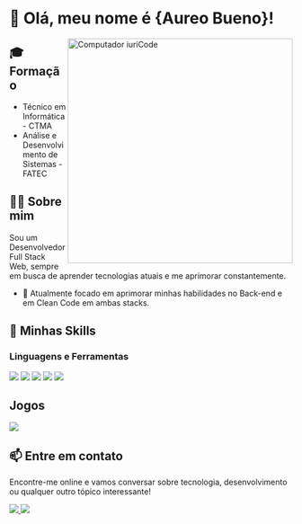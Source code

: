 # 👋 Olá, meu nome é {Aureo Bueno}!

<img src="https://raw.githubusercontent.com/MicaelliMedeiros/micaellimedeiros/master/image/computer-illustration.png" width="400px" align="right" alt="Computador iuriCode">

## 🎓 Formação

- Técnico em Informática - CTMA
- Análise e Desenvolvimento de Sistemas - FATEC

## 👨‍💻 Sobre mim

Sou um Desenvolvedor Full Stack Web, sempre em busca de aprender tecnologias atuais e me aprimorar constantemente.

- 🔭 Atualmente focado em aprimorar minhas habilidades no Back-end e em Clean Code em ambas stacks.

## 🚀 Minhas Skills

### Linguagens e Ferramentas

<p>
  <img src="https://img.shields.io/badge/.NET-5C2D91?style=for-the-badge&logo=.net&logoColor=white" />
  <img src="https://img.shields.io/badge/TypeScript-007ACC?style=for-the-badge&logo=typescript&logoColor=white" />
  <img src="https://img.shields.io/badge/PHP-777BB4?style=for-the-badge&logo=php&logoColor=white" />
  <img src="https://img.shields.io/badge/Ruby-CC342D?style=for-the-badge&logo=ruby&logoColor=white" />
  <img src="https://img.shields.io/badge/React-20232A?style=for-the-badge&logo=react&logoColor=61DAFB" />
</p>

## Jogos

<img src="https://img.shields.io/badge/PlayStation-003791?style=for-the-badge&logo=playstation&logoColor=white" />

## 📫 Entre em contato

Encontre-me online e vamos conversar sobre tecnologia, desenvolvimento ou qualquer outro tópico interessante!

<p align="left">
  <a href="mailto:aureo.bueno02@gmail.com" alt="Gmail">
    <img src="https://img.shields.io/badge/-Gmail-FF0000?style=flat-square&labelColor=FF0000&logo=gmail&logoColor=white" />
  </a>

  <a href="https://www.linkedin.com/in/aureo-alexandre-10b0a31a4/" alt="Linkedin">
    <img src="https://img.shields.io/badge/-Linkedin-0e76a8?style=flat-square&logo=Linkedin&logoColor=white" />
  </a>
</p>
